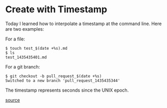 # Create with Timestamp

Today I learned how to interpolate a timestamp at the command line. Here are two examples:

For a file:

```
$ touch test_$(date +%s).md
$ ls
test_1435435401.md
```

For a git branch:

```
$ git checkout -b pull_request_$(date +%s)
Switched to a new branch 'pull_request_1435435344'
```

The timestamp represents seconds since the UNIX epoch.

[source](https://til.hashrocket.com/posts/192721096f-create-with-timestamp)
